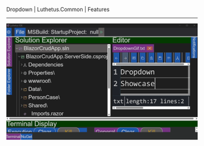 Dropdown | Luthetus.Common | Features

---

![features_Dropdown.gif](../../../Images/Common/Gifs/features_Dropdown.gif)